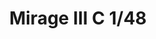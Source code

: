 ---
title: "Mirage III C  1/48"
price: 4500 
desc: "PROFIPACK, Mirage III C  1/48, razmera: 1/48"
img_path: "/assets/img/8103.jpg"
brand: EDUARD
available: true
special_offer: false
new: false
soon: false
cat: "Plasticne-Makete"
subcat: "PM-EDUARD"
subsubcat: ""
sifra: "8103"
---